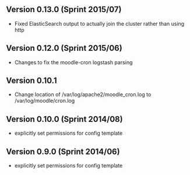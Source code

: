## Version 0.13.0 (Sprint 2015/07)
* Fixed ElasticSearch output to actually join the cluster rather than using http

## Version 0.12.0 (Sprint 2015/06)
* Changes to fix the moodle-cron logstash parsing

## Version 0.10.1
* Change location of /var/log/apache2/moodle_cron.log to /var/log/moodle/cron.log

## Version 0.10.0 (Sprint 2014/08)
* explicitly set permissions for config template

## Version 0.9.0 (Sprint 2014/06)
* explicitly set permissions for config template

